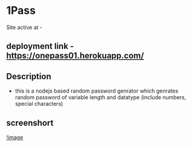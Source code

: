 # 1Pass

Site active at - 
## deployment link - https://onepass01.herokuapp.com/


## Description
 - this is a nodejs based random password genrator which genrates random password of variable length and datatype    (include numbers, special characters)  
 ## screenshort
 [!image](https://github.com/Priyanshu-rajput-01/1pass/blob/master/assets/screenshort.png?raw=true)
